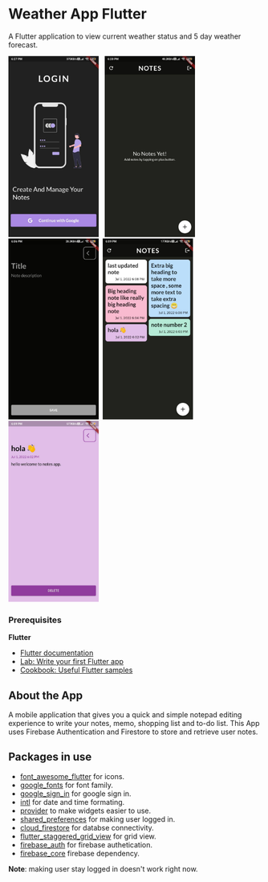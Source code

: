 # Weather App Flutter

A Flutter application to view current weather status and 5 day weather forecast.

<img src="https://github.com/RitikRajoria/Notes-App-Flutter/blob/Notes-Functionality/App%20Screenshots/1.jpg.jpg?raw=true" width="180"/> &nbsp;
<img src="https://github.com/RitikRajoria/Notes-App-Flutter/blob/Notes-Functionality/App%20Screenshots/2.jpg.jpg?raw=true" width="180"/>&nbsp;
<img src="https://github.com/RitikRajoria/Notes-App-Flutter/blob/Notes-Functionality/App%20Screenshots/3.jpg.jpg?raw=true" width="180"/>&nbsp;
<img src="https://github.com/RitikRajoria/Notes-App-Flutter/blob/Notes-Functionality/App%20Screenshots/4.jpg.jpg?raw=true" width="180"/>&nbsp;
<img src="https://github.com/RitikRajoria/Notes-App-Flutter/blob/Notes-Functionality/App%20Screenshots/5.jpg.jpg?raw=true" width="180"/>&nbsp;

### Prerequisites

**Flutter**

- [Flutter documentation](https://flutter.dev/docs)
- [Lab: Write your first Flutter app](https://flutter.dev/docs/get-started/codelab)
- [Cookbook: Useful Flutter samples](https://flutter.dev/docs/cookbook)


## About the App

A mobile application that gives you a quick and simple
notepad editing experience to write your notes, memo,
shopping list and to-do list.
This App uses Firebase Authentication and Firestore to store
and retrieve user notes.


## Packages in use

- [font_awesome_flutter](https://pub.dev/packages/font_awesome_flutter) for icons.
- [google_fonts](https://pub.dev/packages/google_fonts) for font family.
- [google_sign_in](https://pub.dev/packages/google_sign_in) for google sign in.
- [intl](https://pub.dev/packages/intl) for date and time formating.
- [provider](https://pub.dev/packages/provider) to make widgets easier to use.
- [shared_preferences](https://pub.dev/packages/shared_preferences) for making user logged in.
- [cloud_firestore](https://pub.dev/packages/cloud_firestore) for databse connectivity.
- [flutter_staggered_grid_view](https://pub.dev/packages/flutter_staggered_grid_view) for grid view.
- [firebase_auth](https://pub.dev/packages/firebase_auth) for firebase authetication.
- [firebase_core](https://pub.dev/packages/firebase_core) firebase dependency.



**Note**: making user stay logged in doesn't work right now.

